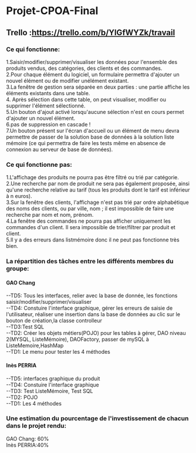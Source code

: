 # Projet-CPOA-Final

## Trello :https://trello.com/b/YIGfWYZk/travail


### Ce qui fonctionne:  
1.Saisir/modifier/supprimer/visualiser les données pour l'ensemble des produits vendus, des catégories, des clients et des commandes.  
2.Pour chaque élément du logiciel, un formulaire permettra d'ajouter un nouvel élément ou de modifier unélément existant.  
3.La fenêtre de gestion sera séparée en deux parties : une partie affiche les éléments existants dans une table.   
4. Après sélection dans cette table, on peut visualiser, modifier ou supprimer l'élément sélectionné.  
5.Un bouton d'ajout activé lorsqu'aucune sélection n'est en cours permet d'ajouter un nouvel élément.  
6.pas de suppression en cascade !  
7.Un bouton présent sur l'écran d'accueil ou un élément de menu devra permettre de passer de la solution base de données à la solution liste mémoire (ce qui permettra de faire les tests même en absence de connexion au serveur de base de données).  




### Ce qui fonctionne pas:
1.L'affichage des produits ne pourra pas être filtré ou trié par catégorie.  
2.Une recherche par nom de produit ne sera pas également proposée, ainsi qu'une recherche relative au tarif (tous les produits dont le tarif est inférieur à n euros).  
3.Sur la fenêtre des clients, l'affichage n'est pas trié par ordre alphabétique des noms des clients, ou par ville, nom ; il est impossible de faire une recherche par nom et nom, prénom.  
4.La fenêtre des commandes ne pourra pas afficher uniquement les commandes d'un client. Il sera impossible de
trier/filtrer par produit et client.  
5.Il y a des erreurs dans listmémoire donc il ne peut pas fonctionne très bien.   

### La répartition des tâches entre les différents membres du groupe:  
#### GAO Chang  
--TD5: Tous les interfaces, relier avec la base de donnée, les fonctions saisir/modifier/supprimer/visualiser   
--TD4: Constuire l'interface graphique, gérer les erreurs de saisie de l'utilisateur,
réaliser une insertion dans la base de données au clic sur le bouton de création,la classe controlleur  
--TD3:Test SQL  
--TD2: Créer les objets métiers(POJO) pour les tables à gérer, DAO niveau 2(MYSQL, ListeMémoire), DAOFactory, passer de mySQL à ListeMemoire,HashMap  
--TD1: Le menu pour tester les 4 méthodes  



#### Inès PERRIA  
--TD5: interfaces graphique du produit  
--TD4: Constuire l'interface graphique  
--TD3: Test ListeMémoire, Test SQL  
--TD2: POJO  
--TD1: Les 4 méthodes    

### Une  estimation du pourcentage de l'investissement de chacun dans le projet rendu:  
GAO Chang: 60%   
Inès PERRIA:40%
